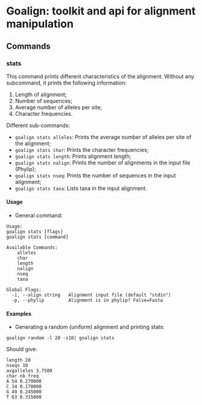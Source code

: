 # Goalign: toolkit and api for alignment manipulation

## Commands

### stats
This command prints different characteristics of the alignment.
Without any subcommand, it prints the following information:
1. Length of alignment;
2. Number of sequences;
3. Average number of alleles per site;
4. Character frequencies.

Different sub-commands:
* `goalign stats alleles`: Prints the average number of alleles per site of the alignment;
* `goalign stats char`: Prints the character frequencies;
* `goalign stats length`: Prints alignment length;
* `goalign stats nalign`: Prints the number of alignments in the input file (Phylip);
* `goalign stats nseq`: Prints the number of sequences in the input alignment;
* `goalign stats taxa`: Lists taxa in the input alignment.

#### Usage
* General command:
```
Usage:
goalign stats [flags]
goalign stats [command]
  
Available Commands:
	alleles
	char
	length
	nalign
	nseq
	taxa
			  
Global Flags:
  -i, --align string   Alignment input file (default "stdin")
  -p, --phylip         Alignment is in phylip? False=Fasta
```

#### Examples
* Generating a random (uniform) alignment and printing stats:
```
goalign random -l 20 -s10| goalign stats
```

Should give:
```
length 20
nseqs 10
avgalleles 3.7500
char nb freq
A 54 0.270000
C 34 0.170000
G 49 0.245000
T 63 0.315000
```
